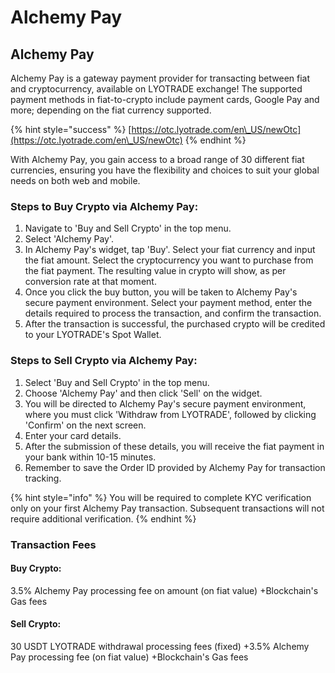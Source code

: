 # Alchemy Pay

## Alchemy Pay

Alchemy Pay is a gateway payment provider for transacting between fiat and cryptocurrency, available on LYOTRADE exchange! The supported payment methods in fiat-to-crypto include payment cards, Google Pay and more; depending on the fiat currency supported.&#x20;

{% hint style="success" %}
[https://otc.lyotrade.com/en\_US/newOtc](https://otc.lyotrade.com/en\_US/newOtc)
{% endhint %}

With Alchemy Pay, you gain access to a broad range of 30 different fiat currencies, ensuring you have the flexibility and choices to suit your global needs on both web and mobile.

### **Steps to Buy Crypto via Alchemy Pay:**

1. Navigate to 'Buy and Sell Crypto' in the top menu.
2. Select 'Alchemy Pay'.
3. In Alchemy Pay's widget, tap 'Buy'. Select your fiat currency and input the fiat amount. Select the cryptocurrency you want to purchase from the fiat payment. The resulting value in crypto will show, as per conversion rate at that moment.&#x20;
4. Once you click the buy button, you will be taken to Alchemy Pay's secure payment environment. Select your payment method, enter the details required to process the transaction, and confirm the transaction.&#x20;
5. After the transaction is successful, the purchased crypto will be credited to your LYOTRADE's Spot Wallet.

### **Steps to Sell Crypto via Alchemy Pay:**

1. Select 'Buy and Sell Crypto' in the top menu.
2. Choose 'Alchemy Pay' and then click 'Sell' on the widget.
3. You will be directed to Alchemy Pay's secure payment environment, where you must click 'Withdraw from LYOTRADE', followed by clicking 'Confirm' on the next screen.
4. Enter your card details.
5. After the submission of these details, you will receive the fiat payment in your bank within 10-15 minutes.
6. Remember to save the Order ID provided by Alchemy Pay for transaction tracking.

{% hint style="info" %}
You will be required to complete KYC verification only on your first Alchemy Pay transaction. Subsequent transactions will not require additional verification.
{% endhint %}

### Transaction Fees

#### Buy Crypto:&#x20;

3.5% Alchemy Pay processing fee on amount (on fiat value) +Blockchain's Gas fees&#x20;

#### Sell Crypto:&#x20;

30 USDT LYOTRADE withdrawal processing fees (fixed) +3.5% Alchemy Pay processing fee (on fiat value) +Blockchain's Gas fees
